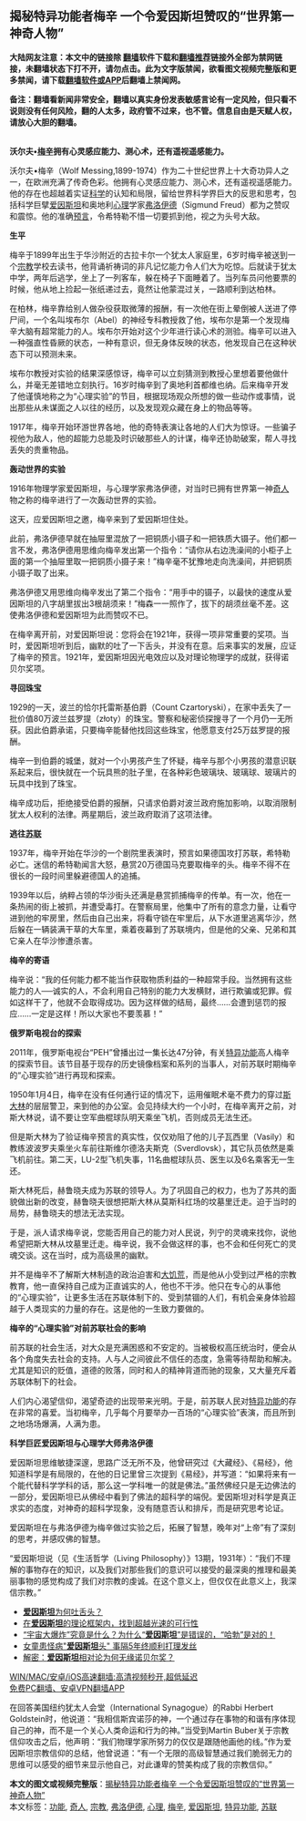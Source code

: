  <h2>揭秘特异功能者梅辛 一个令爱因斯坦赞叹的“世界第一神奇人物”</h2> <p class="notice"><b>大陆网友注意：本文中的链接除 <a href="https://github.com/bannedbook/fanqiang" >翻墙</a>软件下载和<a href="https://github.com/killgcd/justmysocks/blob/master/README.md">翻墙推荐</a>链接外全部为禁网链接，未翻墙状态下打不开，请勿点击。此为文字版禁闻，欲看图文视频完整版和更多禁闻，请下载<a href="https://github.com/bannedbook/fanqiang">翻墙软件或APP</a>后翻墙上禁闻网。</p><p>备注：翻墙看新闻非常安全，翻墙以真实身份发表敏感言论有一定风险，但只看不说则没有任何风险，翻的人太多，政府管不过来，也不管。信息自由是天赋人权，请放心大胆的翻墙。</b></p>  <div class="entry"> <p id="conimg"><br /> <strong>沃尔夫•<a href="https://www.bannedbook.org/bnews/tag/%E6%A2%85%E8%BE%9B/" class="st_tag internal_tag" rel="tag" title="标签 梅辛 下的日志">梅辛</a>拥有心灵感应能力、测心术，还有遥视遥感能力。</strong></p> <p>沃尔夫•梅辛（Wolf Messing,1899-1974）作为二十世纪世界上十大奇功异人之一，在欧洲充满了传奇色彩。他拥有心灵感应能力、测心术，还有遥视遥感能力。他的存在也超越着实证<span class='wp_keywordlink'><a href="https://www.bannedbook.org/forum11/topic309.html" title="禁片：“科学”的棍子" target="_blank">科学</a></span>的认知和局限，留给世界科学界巨大的反思和思考，包括科学巨擘<a href="https://www.bannedbook.org/bnews/tag/%e7%88%b1%e5%9b%a0%e6%96%af%e5%9d%a6/" class="st_tag internal_tag" rel="tag" title="标签 爱因斯坦 下的日志">爱因斯坦</a>和奥地利<a href="https://www.bannedbook.org/bnews/tag/%E5%BF%83%E7%90%86/" class="st_tag internal_tag" rel="tag" title="标签 心理 下的日志">心理</a>学家<a href="https://www.bannedbook.org/bnews/tag/%E5%BC%97%E6%B4%9B%E4%BC%8A%E5%BE%B7/" class="st_tag internal_tag" rel="tag" title="标签 弗洛伊德 下的日志">弗洛伊德</a>（Sigmund Freud）都为之赞叹和震惊。他的准确<span class='wp_keywordlink'><a href="https://www.bannedbook.org/forum5/" title="预言玄学禁书下载" rel="nofollow">预言</a></span>，令希特勒不惜一切要抓到他，视之为头号大敌。</p> <p><strong>生平</strong></p> <p>梅辛于1899年出生于华沙附近的古拉卡尔一个犹太人家庭里，6岁时梅辛被送到一个<a href="https://www.bannedbook.org/bnews/tag/%e5%ae%97%e6%95%99/" class="st_tag internal_tag" rel="tag" title="标签 宗教 下的日志">宗教</a>学校去读书，他背诵祈祷词的非凡记忆能力令人们大为吃惊。后就读于犹太中学，两年后逃学，坐上了一列客车，躲在椅子下面睡着了。当列车员问他要票的时候，他从地上捡起一张纸递过去，竟然让他蒙混过关，一路顺利到达柏林。</p> <p>在柏林，梅辛靠给别人做杂役获取微薄的报酬，有一次他在街上晕倒被人送进了停尸间，一个名叫埃布尔（Abel）的神经专科教授救了他，埃布尔是第一个发现梅辛大脑有超常能力的人。埃布尔开始对这个少年进行读心术的测验。梅辛可以进入一种强直性昏厥的状态，一种有意识，但无身体反映的状态，他发现自己在这种状态下可以预测未来。</p> <p>埃布尔教授对实验的结果深感惊讶，梅辛可以立刻猜测到教授心里想着要他做什么，并毫无差错地立刻执行。16岁时梅辛到了奥地利首都维也纳。后来梅辛开发了他谨慎地称之为“心理实验”的节目，根据现场观众所想的做一些动作或事情，说出那些从未谋面之人以往的经历，以及发现观众藏在身上的物品等等。</p> <p>1917年，梅辛开始环游世界各地，他的奇特表演让各地的人们大为惊讶。一些骗子视他为敌人，他的超能力总能及时识破那些人的计谋，梅辛还协助破案，帮人寻找丢失的贵重物品。</p> <p><strong>轰动世界的实验</strong></p> <p>1916年物理学家爱因斯坦，与心理学家弗洛伊德，对当时已拥有世界第一神<a href="https://www.bannedbook.org/bnews/tag/%e5%a5%87%e4%ba%ba/" class="st_tag internal_tag" rel="tag" title="标签 奇人 下的日志">奇人</a>物之称的梅辛进行了一次轰动世界的实验。</p>  <p>这天，应爱因斯坦之邀，梅辛来到了爱因斯坦住处。</p> <p>此前，弗洛伊德早就在抽屉里混放了一把铜质小镊子和一把铁质大镊子。他们都一言不发，弗洛伊德用思维向梅辛发出第一个指令：“请你从右边洗澡间的小柜子上面的第一个抽屉里取一把铜质小摄子来！”梅辛毫不犹豫地走向洗澡间，并把铜质小镊子取了出来。</p> <p>弗洛伊德又用思维向梅辛发出了第二个指令：“用手中的镊子，以最快的速度从爱因斯坦的八字胡里拔出3根胡须来！”梅森一一照作了，拔下的胡须丝毫不差。这使弗洛伊德和爱因斯坦为此而赞叹不已。</p> <p>在梅辛离开前，对爱因斯坦说：您将会在1921年，获得一项非常重要的奖项。当时，爱因斯坦听到后，幽默的吐了一下舌头，并没有在意。后来事实的发展，应证了梅辛的预言。1921年，爱因斯坦因光电效应以及对理论物理学的成就，获得诺贝尔奖项。</p> <p><strong>寻回珠宝</strong></p> <p>1929的一天，波兰的恰尔托雷斯基伯爵（Count Czartoryski），在家中丢失了一批价值80万波兰兹罗提（złoty）的珠宝。警察和秘密侦探搜寻了一个月仍一无所获。因此伯爵承诺，只要梅辛能替他找回这些珠宝，他愿意支付25万兹罗提的报酬。</p> <p>梅辛一到伯爵的城堡，就对一个小男孩产生了怀疑，梅辛与那个小男孩的潜意识联系起来后，很快就在一个玩具熊的肚子里，在各种彩色玻璃块、玻璃球、玻璃片的玩具中找到了珠宝。</p> <p>梅辛成功后，拒绝接受伯爵的报酬，只请求伯爵对波兰政府施加影响，以取消限制犹太人权利的法律。两星期后，波兰政府取消了这项法律。</p> <p><strong>逃往<a href="https://www.bannedbook.org/bnews/tag/%E8%8B%8F%E8%81%94/" class="st_tag internal_tag" rel="tag" title="标签 苏联 下的日志">苏联</a></strong></p>  <p>1937年，梅辛开始在华沙的一个剧院里表演时，预言如果德国攻打苏联，希特勒必亡。迷信的希特勒闻言大怒，悬赏20万德国马克要取梅辛的头。梅辛不得不在很长的一段时间里躲避德国人的追捕。</p> <p>1939年以后，纳粹占领的华沙街头还满是悬赏抓捕梅辛的传单。有一次，他在一条热闹的街上被抓，并遭受毒打。在警察局里，他集中了所有的意念力量，让看守进到他的牢房里，然后由自己出来，将看守锁在牢里后，从下水道里逃离华沙，然后躲在一辆装满干草的大车里，乘着夜幕到了苏联境内，但是他的父亲、兄弟和其它亲人在华沙惨遭杀害。</p> <p><strong>梅辛的寄语</strong></p> <p>梅辛说：“我的任何能力都不能当作获取物质利益的一种超常手段。当然拥有这些能力的人──诚实的人，不会利用自己特别的能力大发横财，进行欺骗或犯罪。假如这样干了，他就不会取得成功。因为这样做的结局，最终……会遭到惩罚的报应……一定是这样！所以大家也不要羡慕！”</p> <p><strong>俄罗斯电视台的探索</strong></p> <p>2011年，俄罗斯电视台“РЕН”曾播出过一集长达47分钟，有关<span class='wp_keywordlink'><a href="https://www.qi-gong.me/gongneng/" title="特异功能" target="_blank">特异功能</a></span>高人梅辛的探索节目。该节目基于现存的历史镜像档案和系列的当事人，对前苏联时期梅辛的“心理实验”进行再现和探索。</p> <p>1950年1月4日，梅辛在没有任何通行证的情况下，运用催眠术毫不费力的穿过<span class='wp_keywordlink'><a href="https://www.bannedbook.org/forum2/topic1256.html" title="斯大林（上、中、下册）" target="_blank">斯大林</a></span>的层层警卫，来到他的办公室。会见持续大约一个小时，在梅辛离开之前，对斯大林说，请不要让空军曲棍球队明天乘坐飞机，否则成员无法生还。</p> <p>但是斯大林为了验证梅辛预言的真实性，仅仅劝阻了他的儿子瓦西里（Vasily）和教练波波罗夫乘坐火车前往斯维尔德洛夫斯克（Sverdlovsk），其它队员依然是乘飞机前往。第二天，LU-2型飞机失事，11名曲棍球队员、医生以及6名乘客无一生还。</p> <p>斯大林死后，赫鲁晓夫成为苏联的领导人。为了巩固自己的权力，也为了苏共的面貌做出新的改变，赫鲁晓夫很想把斯大林从莫斯科红场的坟墓里迁走。迫于当时的局势，赫鲁晓夫的想法无法实现。</p>  <p>于是，派人请求梅辛说，您能否用自己的能力对人民说，列宁的灵魂来找你，说他希望把斯大林从坟墓里迁走。梅辛说，我不会做这样的事，也不会和任何死亡的灵魂交谈。这在当时，成为高级黑的幽默。</p> <p>并不是梅辛不了解斯大林制造的政治迫害和<span class='wp_keywordlink'><a href="https://www.bannedbook.org/forum2/topic255.html" title="墓碑──中国六十年代大饥荒纪实" target="_blank">大饥荒</a></span>，而是他从小受到过严格的宗教教育，他一直保持自己成为正直诚实的人，他也不干涉。他只在专心的从事他的“心理实验”，让更多生活在苏联体制下的、受到禁锢的人们，有机会亲身体验超越于人类现实的力量的存在。这是他的一生致力要做的。</p> <p><strong>梅辛的“心理实验”对前苏联社会的影响</strong></p> <p>前苏联的社会生活，对大众是充满困惑和不安定的。当被极权高压统治时，便会从各个角度失去社会的支持。人与人之间彼此不信任的态度，急需等待帮助和解决。尤其是知识的贬值，道德的败落，同时和人的精神背道而驰的现象，又大量充斥着苏联体制下的社会。</p> <p>人们内心渴望信仰，渴望奇迹的出现带来光明。于是，前苏联人民对<a href="https://www.bannedbook.org/bnews/tag/%e7%89%b9%e5%bc%82%e5%8a%9f%e8%83%bd/" class="st_tag internal_tag" rel="tag" title="标签 特异功能 下的日志">特异功能</a>的存在非常的喜爱。当初梅辛，几乎每个月要举办一百场的“心理实验”表演，而且所到之地场场爆满，人满为患。</p> <p><strong>科学巨匠爱因斯坦与心理学大师弗洛伊德</strong></p> <p>爱因斯坦思维敏捷深邃，思路广泛无所不及，他曾研究过《大藏经》、《易经》，他知道科学是有局限的，在他的日记里曾三次提到《易经》，并写道：“如果将来有一个能代替科学学科的话，那么这一学科唯一的就是佛法。”虽然佛经只是无边佛法的一部分，爱因斯坦已从佛经中看到了佛法的超科学的端倪。爱因斯坦对科学是真正求实的态度，对神奇的超科学现象，没有随意否认和排斥，而是研究思考论证。</p> <p>爱因斯坦在与弗洛伊德为梅辛做过实验之后，拓展了智慧，晚年对“上帝”有了深刻的思考，并感叹佛的智慧。</p> <p>“爱因斯坦说（见《生活哲学（Living Philosophy）》13期，1931年）：“我们不理解的事物存在的知识，以及我们对那些我们的意识可以接受的最深奥的推理和最美丽事物的感觉构成了我们对宗教的虔诚。在这个意义上，但仅仅在此意义上，我深信宗教。”</p>  <ul class='op-related-articles' title='相关阅读'> <li><a href='https://www.bannedbook.org/bnews/baitai/20210315/1505374.html' target='_blank'><b>爱因斯坦</b>为何吐舌头？</a></li> <li><a href='https://www.bannedbook.org/bnews/funmedia/20210313/1504250.html' target='_blank'>在<b>爱因斯坦</b>的理论框架内，找到超越光速的可行性</a></li> <li><a href='https://www.bannedbook.org/bnews/bannedvideo/20210204/1480876.html' target='_blank'>“宇宙大爆炸”究竟是什么？为什么“<b>爱因斯坦</b>”是错误的，“哈勃”是对的！</a></li> <li><a href='https://www.bannedbook.org/bnews/lifebaike/20210110/1464676.html' target='_blank'>女童患怪病"<b>爱因斯坦</b>头" 事隔5年终顺利打理发丝</a></li> <li><a href='https://www.bannedbook.org/bnews/lifebaike/20201231/1458282.html' target='_blank'>解密：<b>爱因斯坦</b>相对论为何无缘诺贝尔奖？</a></li> </ul> <p class="texttj"> <a href="https://github.com/bannedbook/fanqiang/wiki/V2ray%E6%9C%BA%E5%9C%BA" target="_blank">WIN/MAC/安卓/iOS高速翻墙:高清视频秒开,超低延迟</a><br/> <a href="https://github.com/bannedbook/fanqiang/wiki/%E7%A6%81%E9%97%BB%E7%BD%91%E5%AE%89%E5%8D%93%E7%BF%BB%E5%A2%99%E6%96%B0%E9%97%BBAPP" target="_blank">免费PC翻墙、安卓VPN翻墙APP</a></p><p>在回答美国纽约犹太人会堂（International Synagogue）的Rabbi Herbert Goldstein时，他说道：“我相信斯宾诺莎的神，一个通过存在事物的和谐有序体现自己的神，而不是一个关心人类命运和行为的神。”当受到Martin Buber关于宗教信仰攻击之后，他声明：“我们物理学家所努力的仅仅是跟随他画他的线。”作为爱因斯坦宗教信仰的总结，他曾说道：“有一个无限的高级智慧通过我们脆弱无力的思维可以感受的细节来显示他自己，对此谦卑的赞美构成了我的宗教信仰。”</p><a name='sharetosocial'></a>       <div><b>本文的图文或视频完整版</b>：<a href='https://www.bannedbook.org/bnews/cnnews/20210317/1506463.html'>揭秘特异功能者梅辛 一个令爱因斯坦赞叹的“世界第一神奇人物”</a></div>  </div><!--END ENTRY--> <div class="postfooter"> <div>本文标签：<a href="https://www.bannedbook.org/bnews/tag/%E5%8A%9F%E8%83%BD/" rel="tag">功能</a>, <a href="https://www.bannedbook.org/bnews/tag/%e5%a5%87%e4%ba%ba/" rel="tag">奇人</a>, <a href="https://www.bannedbook.org/bnews/tag/%e5%ae%97%e6%95%99/" rel="tag">宗教</a>, <a href="https://www.bannedbook.org/bnews/tag/%E5%BC%97%E6%B4%9B%E4%BC%8A%E5%BE%B7/" rel="tag">弗洛伊德</a>, <a href="https://www.bannedbook.org/bnews/tag/%E5%BF%83%E7%90%86/" rel="tag">心理</a>, <a href="https://www.bannedbook.org/bnews/tag/%E6%A2%85%E8%BE%9B/" rel="tag">梅辛</a>, <a href="https://www.bannedbook.org/bnews/tag/%e7%88%b1%e5%9b%a0%e6%96%af%e5%9d%a6/" rel="tag">爱因斯坦</a>, <a href="https://www.bannedbook.org/bnews/tag/%e7%89%b9%e5%bc%82%e5%8a%9f%e8%83%bd/" rel="tag">特异功能</a>, <a href="https://www.bannedbook.org/bnews/tag/%E8%8B%8F%E8%81%94/" rel="tag">苏联</a></div>  </div><!--END POSTFOOTER--> 